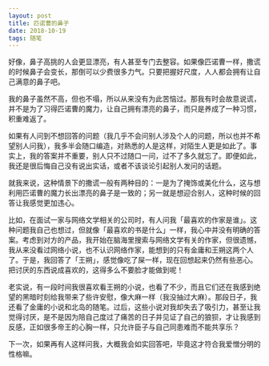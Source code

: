 ```yaml
---
layout: post
title: 匹诺曹的鼻子
date: 2018-10-19
tags: 随笔
---
```


好像，鼻子高挑的人会更显漂亮，有人甚至专门去整容。如果像匹诺曹一样，撒谎的时候鼻子会变长，那倒可以少费很多力气。只要把握好尺度，人人都会拥有让自己满意的鼻子吧。

我的鼻子虽然不高，但也不塌，所以从来没有为此苦恼过。那我有时会故意说谎，并不是为了习得匹诺曹的魔力，让自己拥有漂亮的鼻子，而只是养成了一种习惯，积重难返了。

如果有人问到不想回答的问题（我几乎不会问别人涉及个人的问题，所以也并不希望别人问我），我多半会随口编造，对熟悉的人是这样，对陌生人更是如此了。事实上，我的答案并不重要，别人只不过随口一问，过不了多久就忘了。即便如此，我还是很后悔自己没有说出实话，或者不该谈论引起别人发问的话题。

就我来说，这种情景下的撒谎一般有两种目的：一是为了掩饰或美化什么，这与想利用匹诺曹的魔力长出漂亮的鼻子是一致的；另一就是想迎合别人，这种时候的回答让我感觉更加违心。

比如，在面试一家与网络文学相关的公司时，有人问我「最喜欢的作家是谁」。这种问题我自己也想过，但就像「最喜欢的书是什么」一样，我心中并没有明确的答案。考虑到对方的产品，我开始在脑海里搜索与网络文学有关的作家，但很遗憾，我从来没看过网络小说，也不认识网络作家，能想到的只有金庸和王朔这两个人了。于是，我回答了「王朔」，感觉像吃了屎一样，现在回想起来仍然有些恶心。把讨厌的东西说成喜欢的，这得多么不要脸才能做到呢！

老实说，有一段时间我很喜欢看王朔的小说，也看了不少，而且它们还在我感到绝望的黑暗时刻给我带来了些许安慰，像大麻一样（我没抽过大麻）。那段日子，我还看了金庸的小说和北岛的随笔。过后，这些小说对我却失去了吸引力，甚至让我觉得讨厌，是不是因为陪自己度过了痛苦的日子并见证了自己的狼狈，才让我感到反感，正如很多帝王的心胸一样，只允许臣子与自己同患难而不能共享乐？

下一次，如果再有人这样问我，大概我会如实回答吧，毕竟这才符合我爱憎分明的性格嘛。


